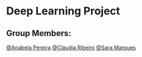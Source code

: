 # Deep Learning Project


## Group Members:
[@Anabela Pereira](https://github.com/alpereirinha)
[@Cláudia Ribeiro](https://github.com/claudiadmr)
[@Sara Marques](https://github.com/haz145)
